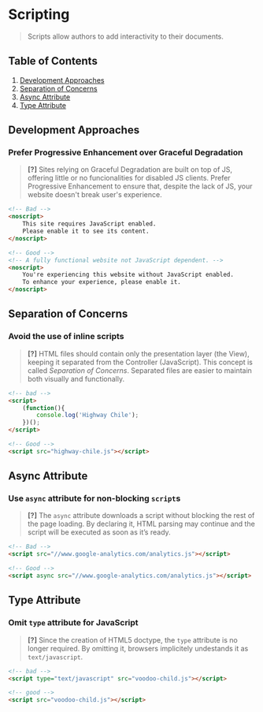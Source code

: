 # Scripting

 > Scripts allow authors to add interactivity to their documents.

 ## Table of Contents

 1. [Development Approaches](#development-approaches)
 2. [Separation of Concerns](#separation-of-concerns)
 3. [Async Attribute](#async-attribute)
 4. [Type Attribute](#type-attribute)

 ## Development Approaches

 ### Prefer Progressive Enhancement over Graceful Degradation

 > **[?]** Sites relying on Graceful Degradation are built on top of JS, offering little or no funcionalities for disabled JS clients. Prefer Progressive Enhancement to ensure that, despite the lack of JS, your website doesn't break user's experience.

 ```html
 <!-- Bad -->
 <noscript>
     This site requires JavaScript enabled.
     Please enable it to see its content.
 </noscript>

 <!-- Good -->
 <!-- A fully functional website not JavaScript dependent. -->
 <noscript>
     You're experiencing this website without JavaScript enabled.
     To enhance your experience, please enable it.
 </noscript>
 ```

 ## Separation of Concerns

 ### Avoid the use of inline scripts

 > **[?]** HTML files should contain only the presentation layer (the View), keeping it separated from the Controller (JavaScript). This concept is called *Separation of Concerns*. Separated files are easier to maintain both visually and functionally.

 ``` html
 <!-- bad -->
 <script>
     (function(){
         console.log('Highway Chile');
     })();
 </script>

 <!-- Good -->
 <script src="highway-chile.js"></script>
 ```

 ## Async Attribute

 ### Use `async` attribute for non-blocking `script`s

 > **[?]** The `async` attribute downloads a script without blocking the rest of the page loading. By declaring it, HTML parsing may continue and the script will be executed as soon as it’s ready.

 ```html
 <!-- Bad -->
 <script src="//www.google-analytics.com/analytics.js"></script>

 <!-- Good -->
 <script async src="//www.google-analytics.com/analytics.js"></script>
 ```

 ## Type Attribute

 ### Omit `type` attribute for JavaScript

 > **[?]** Since the creation of HTML5 doctype, the `type` attribute is no longer required. By omitting it, browsers implicitely undestands it as `text/javascript`.

 ```html
 <!-- bad -->
 <script type="text/javascript" src="voodoo-child.js"></script>

 <!-- good -->
 <script src="voodoo-child.js"></script>
 ```
